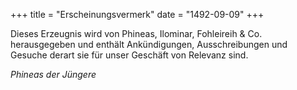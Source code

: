 +++
title = "Erscheinungsvermerk"
date = "1492-09-09"
+++

Dieses Erzeugnis wird von Phineas, Ilominar, Fohleireih & Co. herausgegeben und enthält Ankündigungen, Ausschreibungen und Gesuche derart sie für unser Geschäft von Relevanz sind.

_Phineas der Jüngere_
